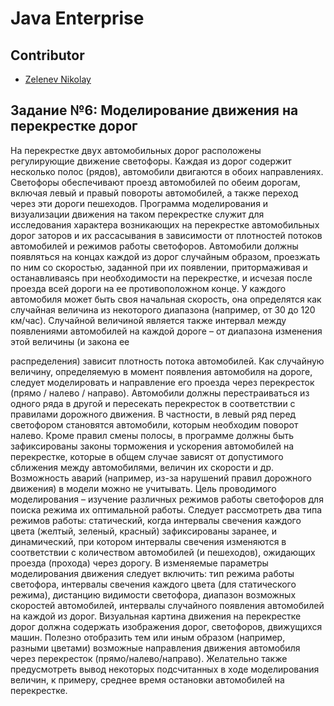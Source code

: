 [buildstatus-image]: https://github.com/dowjones/react-dropdown-tree-select/workflows/CI/badge.svg?branch=develop

# Java Enterprise

## Contributor
- [Zelenev Nikolay](https://github.com/c-addict)

## Задание №6: Моделирование движения на перекрестке дорог
На перекрестке двух автомобильных дорог расположены регулирующие движение светофоры. Каждая из дорог содержит несколько полос (рядов), автомобили двигаются в обоих направлениях. Светофоры обеспечивают проезд автомобилей по обеим дорогам, включая левый и правый повороты автомобилей, а также переход через эти дороги пешеходов.
Программа моделирования и визуализации движения на таком перекрестке служит для исследования характера возникающих на перекрестке автомобильных дорог заторов и их рассасывания в зависимости от плотностей потоков автомобилей и режимов работы светофоров.
Автомобили должны появляться на концах каждой из дорог случайным образом, проезжать по ним со скоростью, заданной при их появлении, притормаживая и останавливаясь при необходимости на перекрестке, и исчезая после проезда всей дороги на ее противоположном конце. У каждого автомобиля может быть своя начальная скорость, она определятся как случайная величина из некоторого диапазона (например, от 30 до 120 км/час). Случайной величиной является также интервал между появлениями автомобилей на каждой дороге – от диапазона изменения этой величины (и закона ее


распределения) зависит плотность потока автомобилей. Как случайную величину, определяемую в момент появления автомобиля на дороге, следует моделировать и направление его проезда через перекресток (прямо / налево / направо).
Автомобили должны перестраиваться из одного ряда в другой и пересекать перекресток в соответствии с правилами дорожного движения. В частности, в левый ряд перед светофором становятся автомобили, которым необходим поворот налево. Кроме правил смены полосы, в программе должны
быть зафиксированы законы торможения и ускорения автомобилей на перекрестке, которые в общем случае зависят от допустимого сближения между автомобилями, величин их скорости и др. Возможность аварий (например, из-за нарушений правил дорожного движения) в модели можно не учитывать.
Цель проводимого моделирования – изучение различных режимов работы светофоров для поиска режима их оптимальной работы. Следует рассмотреть два типа режимов работы: статический, когда интервалы свечения каждого цвета (желтый, зеленый, красный) зафиксированы заранее, и динамический, при котором интервалы свечения изменяются в соответствии с количеством автомобилей (и пешеходов), ожидающих проезда (прохода) через дорогу.
В изменяемые параметры моделирования движения следует включить: тип режима работы светофора, интервалы свечения каждого цвета (для статического режима), дистанцию видимости светофора, диапазон возможных скоростей автомобилей, интервалы случайного появления автомобилей на каждой из дорог.
Визуальная картина движения на перекрестке дорог должна содержать изображения дорог, светофоров, движущихся машин. Полезно отобразить тем или иным образом (например, разными цветами) возможные направления движения автомобиля через перекресток (прямо/налево/направо). Желательно также предусмотреть вывод некоторых подсчитанных в ходе моделирования величин, к примеру, среднее время остановки автомобилей на перекрестке.
